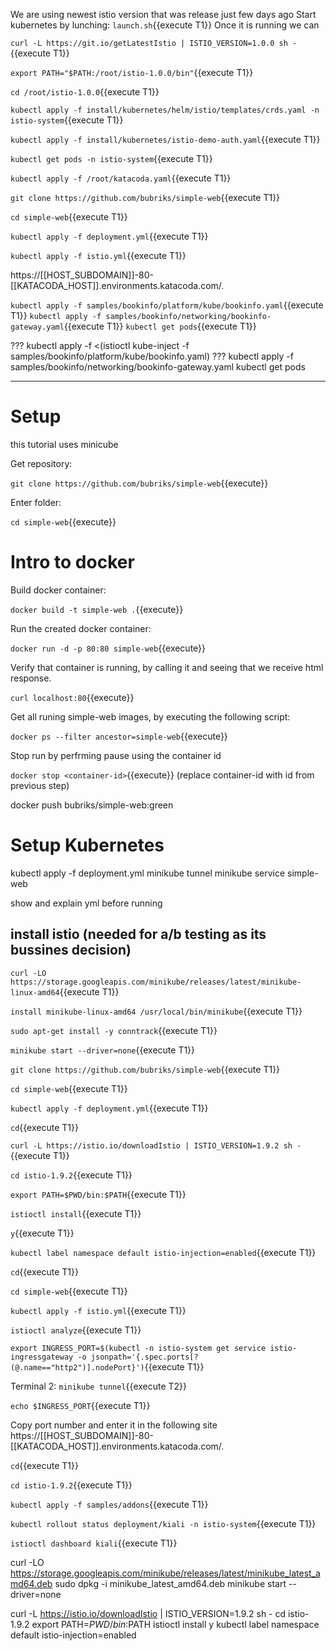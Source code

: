 We are using newest istio version that was release just few days ago
Start kubernetes by lunching:
`launch.sh`{{execute T1}}
Once it is running we can 

`curl -L https://git.io/getLatestIstio | ISTIO_VERSION=1.0.0 sh -`{{execute T1}}

`export PATH="$PATH:/root/istio-1.0.0/bin"`{{execute T1}}

`cd /root/istio-1.0.0`{{execute T1}}

`kubectl apply -f install/kubernetes/helm/istio/templates/crds.yaml -n istio-system`{{execute T1}}

`kubectl apply -f install/kubernetes/istio-demo-auth.yaml`{{execute T1}}

`kubectl get pods -n istio-system`{{execute T1}}

`kubectl apply -f /root/katacoda.yaml`{{execute T1}}

`git clone https://github.com/bubriks/simple-web`{{execute T1}}

`cd simple-web`{{execute T1}}

`kubectl apply -f deployment.yml`{{execute T1}}

`kubectl apply -f istio.yml`{{execute T1}}

https://[[HOST_SUBDOMAIN]]-80-[[KATACODA_HOST]].environments.katacoda.com/.

`kubectl apply -f samples/bookinfo/platform/kube/bookinfo.yaml`{{execute T1}}
`kubectl apply -f samples/bookinfo/networking/bookinfo-gateway.yaml`{{execute T1}}
`kubectl get pods`{{execute T1}}

??? kubectl apply -f <(istioctl kube-inject -f samples/bookinfo/platform/kube/bookinfo.yaml)
??? kubectl apply -f samples/bookinfo/networking/bookinfo-gateway.yaml
kubectl get pods

---------------------------------------------------------------

# Setup

this tutorial uses minicube

Get repository:

`git clone https://github.com/bubriks/simple-web`{{execute}}

Enter folder:

`cd simple-web`{{execute}}

# Intro to docker

Build docker container:

`docker build -t simple-web .`{{execute}}

Run the created docker container:

`docker run -d -p 80:80 simple-web`{{execute}}

Verify that container is running, by calling it and seeing that we receive html response.

`curl localhost:80`{{execute}}

Get all runing simple-web images, by executing the following script:

`docker ps --filter ancestor=simple-web`{{execute}}

Stop run by perfrming pause using the container id

`docker stop <container-id>`{{execute}} (replace container-id with id from previous step)

docker push bubriks/simple-web:green
# Setup Kubernetes

kubectl apply -f deployment.yml
minikube tunnel
minikube service simple-web

show and explain yml before running


install istio (needed for a/b testing as its bussines decision)
-------------------------------------------------------------

`curl -LO https://storage.googleapis.com/minikube/releases/latest/minikube-linux-amd64`{{execute T1}}

`install minikube-linux-amd64 /usr/local/bin/minikube`{{execute T1}}

`sudo apt-get install -y conntrack`{{execute T1}}

`minikube start --driver=none`{{execute T1}}


`git clone https://github.com/bubriks/simple-web`{{execute T1}}

`cd simple-web`{{execute T1}}

`kubectl apply -f deployment.yml`{{execute T1}}


`cd`{{execute T1}}

`curl -L https://istio.io/downloadIstio | ISTIO_VERSION=1.9.2 sh -`{{execute T1}}

`cd istio-1.9.2`{{execute T1}}

`export PATH=$PWD/bin:$PATH`{{execute T1}}

`istioctl install`{{execute T1}}

`y`{{execute T1}}

`kubectl label namespace default istio-injection=enabled`{{execute T1}}


`cd`{{execute T1}}

`cd simple-web`{{execute T1}}

`kubectl apply -f istio.yml`{{execute T1}}

`istioctl analyze`{{execute T1}}


`export INGRESS_PORT=$(kubectl -n istio-system get service istio-ingressgateway -o jsonpath='{.spec.ports[?(@.name=="http2")].nodePort}')`{{execute T1}}

Terminal 2:
`minikube tunnel`{{execute T2}}


`echo $INGRESS_PORT`{{execute T1}}

Copy port number and enter it in the following site
https://[[HOST_SUBDOMAIN]]-80-[[KATACODA_HOST]].environments.katacoda.com/.

`cd`{{execute T1}}

`cd istio-1.9.2`{{execute T1}}

`kubectl apply -f samples/addons`{{execute T1}}

`kubectl rollout status deployment/kiali -n istio-system`{{execute T1}}

`istioctl dashboard kiali`{{execute T1}}


curl -LO https://storage.googleapis.com/minikube/releases/latest/minikube_latest_amd64.deb
sudo dpkg -i minikube_latest_amd64.deb
minikube start --driver=none

curl -L https://istio.io/downloadIstio | ISTIO_VERSION=1.9.2 sh -
cd istio-1.9.2
export PATH=$PWD/bin:$PATH
istioctl install
y
kubectl label namespace default istio-injection=enabled